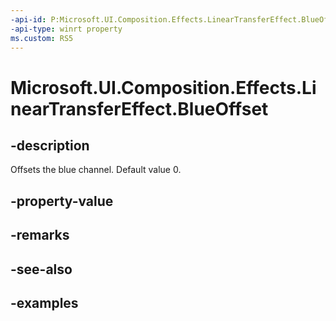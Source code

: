 ```yaml
---
-api-id: P:Microsoft.UI.Composition.Effects.LinearTransferEffect.BlueOffset
-api-type: winrt property
ms.custom: RS5
---
```


<!-- Property syntax.
public float BlueOffset { get;  set; }
-->

# Microsoft.UI.Composition.Effects.LinearTransferEffect.BlueOffset

## -description
Offsets the blue channel. Default value 0.

## -property-value

## -remarks

## -see-also

## -examples


